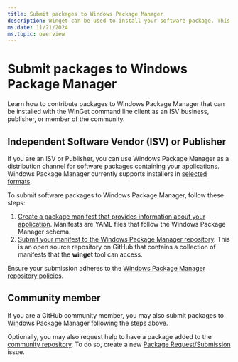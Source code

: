 ```yaml
---
title: Submit packages to Windows Package Manager
description: Winget can be used to install your software package. This guide outlines the submission process to publish packages to the Windows Package Manager repository as a distribution channel.
ms.date: 11/21/2024
ms.topic: overview
---
```


# Submit packages to Windows Package Manager

Learn how to contribute packages to Windows Package Manager that can be installed with the WinGet command line client as an ISV business, publisher, or member of the community.

## Independent Software Vendor (ISV) or Publisher

If you are an ISV or Publisher, you can use Windows Package Manager as a distribution channel for software packages containing your applications. Windows Package Manager currently supports installers in [selected formats](../winget/index.md#supported-installer-formats).

To submit software packages to Windows Package Manager, follow these steps:

1. [Create a package manifest that provides information about your application](manifest.md). Manifests are YAML files that follow the Windows Package Manager schema.
2. [Submit your manifest to the Windows Package Manager repository](repository.md). This is an open source repository on GitHub that contains a collection of manifests that the **winget** tool can access.

Ensure your submission adheres to the [Windows Package Manager repository policies](./windows-package-manager-policies.md).

## Community member

If you are a GitHub community member, you may also submit packages to Windows Package Manager following the steps above.

Optionally, you may also request help to have a package added to the [community repository](https://github.com/microsoft/winget-pkgs). To do so, create a new [Package Request/Submission](https://github.com/microsoft/winget-pkgs/issues/new/choose) issue.
